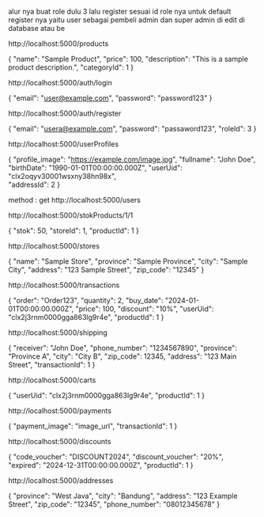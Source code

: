 alur nya buat role dulu 3 lalu register sesuai id role nya
untuk default register nya yaitu user sebagai pembeli 
admin dan super admin di edit di database atau be






http://localhost:5000/products


{
    "name": "Sample Product",
    "price": 100,
    "description": "This is a sample product description.",
    "categoryId": 1
}



http://localhost:5000/auth/login


{
  "email": "user@example.com",
  "password": "password123"
}




http://localhost:5000/auth/register

{
  "email": "usera@example.com",
  "password": "passaword123",
  "roleId": 3
}



http://localhost:5000/userProfiles


{
    "profile_image": "https://example.com/image.jpg",
    "fullname": "John Doe",
    "birthDate": "1990-01-01T00:00:00.000Z",
    "userUid": "clx2oqyv30001wsxny38hn98x",  
    "addressId": 2
}


method : get
http://localhost:5000/users


http://localhost:5000/stokProducts/1/1

{
    "stok": 50,
    "storeId": 1,
    "productId": 1
}


http://localhost:5000/stores


{
    "name": "Sample Store",
    "province": "Sample Province",
    "city": "Sample City",
    "address": "123 Sample Street",
    "zip_code": "12345"
}


http://localhost:5000/transactions


{
    "order": "Order123",
    "quantity": 2,
    "buy_date": "2024-01-01T00:00:00.000Z",
    "price": 100,
    "discount": "10%",
    "userUid": "clx2j3rnm0000gga863lg9r4e",
    "productId": 1
}



http://localhost:5000/shipping


{
    "receiver": "John Doe",
    "phone_number": "1234567890",
    "province": "Province A",
    "city": "City B",
    "zip_code": 12345,
    "address": "123 Main Street",
    "transactionId": 1
}



http://localhost:5000/carts

{
    "userUid": "clx2j3rnm0000gga863lg9r4e",
    "productId": 1
}




http://localhost:5000/payments

{
    "payment_image": "image_url",
    "transactionId": 1
}



http://localhost:5000/discounts

{
    "code_voucher": "DISCOUNT2024",
    "discount_voucher": "20%",
    "expired": "2024-12-31T00:00:00.000Z",
    "productId": 1
}





http://localhost:5000/addresses

{
  "province": "West Java",
  "city": "Bandung",
  "address": "123 Example Street",
  "zip_code": "12345",
  "phone_number": "08012345678"
}


